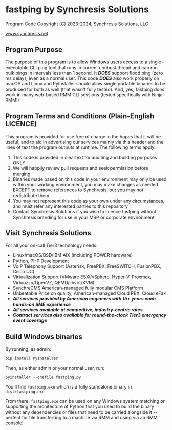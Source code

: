 # fastping by Synchresis Solutions
Program Code Copyright (C) 2023-2024, Synchresis Solutions, LLC

www.synchresis.net

## Program Purpose
The purpose of this program is to allow Windows users access to a single-executable CLI ping tool that runs in current conhost thread and can run bulk pings in intervals less than 1 second.  It **_DOES_** support flood ping (zero ms delay), even as a normal user.  This code **_DOES_** also work properly on macOS and Linux and PyInstaller should allow single portable binaries to be produced for both as well (that wasn't fully tested).  And, yes, fastping *does* work in many web-based RMM CLI sessions (tested specifically with Ninja RMM!)

## Program Terms and Conditions (Plain-English LICENCE)
This program is provided for use free of charge in the hopes that it will be useful, and to aid in advertising our services mainly via this header and the lines of text the program outputs at runtime.  The following terms apply:

1. This code is provided in cleartext for auditing and building purposes ONLY
2. We will happily review pull requests and seek permission before merging
3. Binaries made based on this code in your environment may only be used within your working environment, you may make changes as needed EXCEPT to remove references to Synchresis, but you may not redistribute them
4. You may not represent this code as your own under any circumstances, and must refer any interested parties to this repository
5. Contact Synchresis Solutions if you wish to licence fastping without Synchresis branding for use in your MSP or corporate environment

## Visit Synchresis Solutions
For all your on-call Tier3 technology needs:
+ Linux/macOS/BSD/IBM AIX (including POWER hardware)
+ Python, PHP Development
+ VoIP Telephony Support (Asterisk, FreePBX, FreeSWITCH, FusionPBX, Cisco UC)
+ Virtualization Support (VMware ESXi/vSphere, Hyper-V, Proxmox, Virtuozzo/OpenVZ, QEMU/libvirt/KVM)
+ SynchreCMS American-managed fully modular CMS Platform
+ Unbeatable Price on quality, American-managed Cloud PBX, Cloud eFax
+ **_All services provided by American engineers with 15+ years each hands-on SME experience_**
+ **_All services available at competitive, industry-centric rates_**
+ **_Contract services also available for round-the-clock Tier3 emergency event coverage_**

## Build Windows binaries
By running, as admin:
```
pip install PyInstaller
```
Then, as either admin or your normal user, run:
```
pyinstaller --onefile fastping.py
```
You'll find `fastping.exe` which is a fully standalone binary in `dist\fastping.exe`

From there, `fastping.exe` can be used on any Windows system matching or supporting the architecture of Python that you used to build the binary without any dependencies or files that need to be carried alongside it -- perfect for file transferring to a machine via RMM and using via an RMM console!